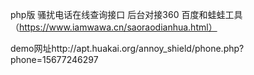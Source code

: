 php版 骚扰电话在线查询接口 后台对接360 百度和蛙蛙工具（https://www.iamwawa.cn/saoraodianhua.html）

demo网址http://apt.huakai.org/annoy_shield/phone.php?phone=15677246297
